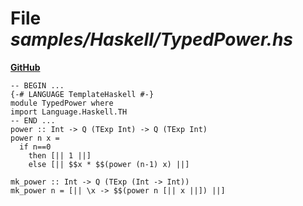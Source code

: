 # File _samples/Haskell/TypedPower.hs_
**[GitHub](https://github.com/softlang/yas/blob/master/samples/Haskell/TypedPower.hs)**
```
-- BEGIN ...
{-# LANGUAGE TemplateHaskell #-}
module TypedPower where
import Language.Haskell.TH
-- END ...
power :: Int -> Q (TExp Int) -> Q (TExp Int)
power n x =
  if n==0
    then [|| 1 ||]
    else [|| $$x * $$(power (n-1) x) ||]

mk_power :: Int -> Q (TExp (Int -> Int))
mk_power n = [|| \x -> $$(power n [|| x ||]) ||]
```
